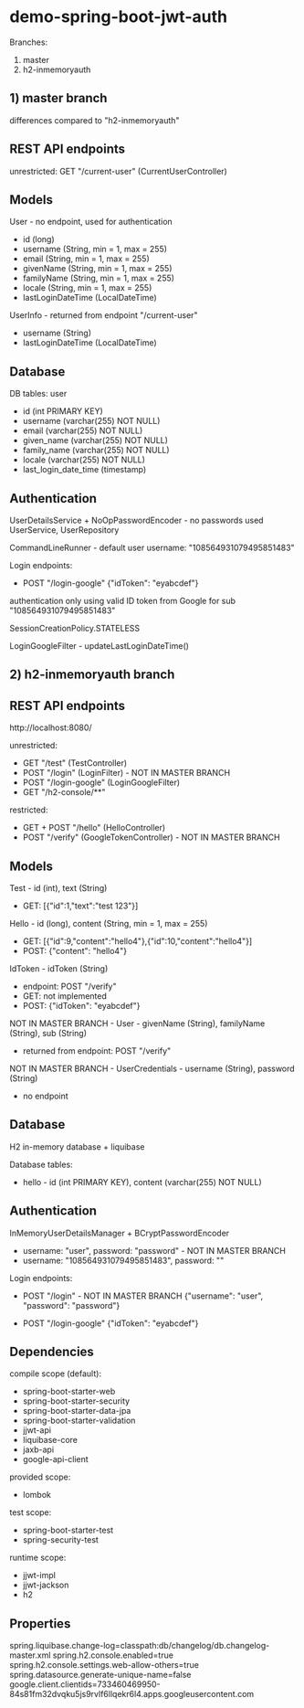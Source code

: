 # demo-spring-boot-jwt-auth
Branches:
1) master
2) h2-inmemoryauth

## 1) master branch
differences compared to "h2-inmemoryauth"
## REST API endpoints

unrestricted:
GET "/current-user" (CurrentUserController)

## Models

User - no endpoint, used for authentication
- id (long)
- username (String, min = 1, max = 255)
- email (String, min = 1, max = 255)
- givenName (String, min = 1, max = 255)
- familyName (String, min = 1, max = 255)
- locale (String, min = 1, max = 255)
- lastLoginDateTime (LocalDateTime)

UserInfo - returned from endpoint "/current-user"
- username (String)
- lastLoginDateTime (LocalDateTime)

## Database

DB tables: user
- id (int PRIMARY KEY)
- username (varchar(255) NOT NULL)
- email (varchar(255) NOT NULL)
- given_name (varchar(255) NOT NULL)
- family_name (varchar(255) NOT NULL)
- locale (varchar(255) NOT NULL)
- last_login_date_time (timestamp)

## Authentication

UserDetailsService + NoOpPasswordEncoder - no passwords used
UserService, UserRepository

CommandLineRunner - default user
username: "108564931079495851483"

Login endpoints:
- POST "/login-google"
{"idToken": "eyabcdef"}

authentication only using valid ID token from Google for sub "108564931079495851483"

SessionCreationPolicy.STATELESS

LoginGoogleFilter - updateLastLoginDateTime()

## 2) h2-inmemoryauth branch

## REST API endpoints
http://localhost:8080/

unrestricted:
- GET "/test" (TestController)
- POST "/login" (LoginFilter) - NOT IN MASTER BRANCH
- POST "/login-google" (LoginGoogleFilter)
- GET "/h2-console/**"

restricted:
- GET + POST "/hello" (HelloController)
- POST "/verify" (GoogleTokenController) - NOT IN MASTER BRANCH

## Models

Test - id (int), text (String)
- GET: [{"id":1,"text":"test 123"}]

Hello - id (long), content (String, min = 1, max = 255)
- GET: [{"id":9,"content":"hello4"},{"id":10,"content":"hello4"}]
- POST: {"content": "hello4"}

IdToken - idToken (String)
- endpoint: POST "/verify"
- GET: not implemented
- POST: {"idToken": "eyabcdef"}

NOT IN MASTER BRANCH - User - givenName (String), familyName (String), sub (String)
- returned from endpoint: POST "/verify"

NOT IN MASTER BRANCH - UserCredentials - username (String), password (String)
- no endpoint

## Database

H2 in-memory database + liquibase

Database tables:
- hello - id (int PRIMARY KEY), content (varchar(255) NOT NULL)

## Authentication

InMemoryUserDetailsManager + BCryptPasswordEncoder
- username: "user", password: "password" - NOT IN MASTER BRANCH
- username: "108564931079495851483", password: ""

Login endpoints:
- POST "/login" - NOT IN MASTER BRANCH
{"username": "user", "password": "password"}

- POST "/login-google"
{"idToken": "eyabcdef"}

## Dependencies

compile scope (default):
- spring-boot-starter-web
- spring-boot-starter-security
- spring-boot-starter-data-jpa
- spring-boot-starter-validation
- jjwt-api
- liquibase-core
- jaxb-api
- google-api-client

provided scope:
- lombok

test scope:
- spring-boot-starter-test
- spring-security-test

runtime scope:
- jjwt-impl
- jjwt-jackson
- h2

## Properties

spring.liquibase.change-log=classpath:db/changelog/db.changelog-master.xml
spring.h2.console.enabled=true
spring.h2.console.settings.web-allow-others=true
spring.datasource.generate-unique-name=false
google.client.clientids=733460469950-84s81fm32dvqku5js9rvlf6llqekr6l4.apps.googleusercontent.com
